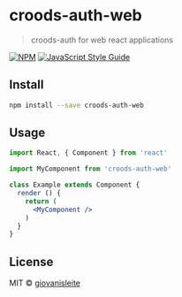 # croods-auth-web

> croods-auth for web react applications

[![NPM](https://img.shields.io/npm/v/croods-auth-web.svg)](https://www.npmjs.com/package/croods-auth-web) [![JavaScript Style Guide](https://img.shields.io/badge/code_style-standard-brightgreen.svg)](https://standardjs.com)

## Install

```bash
npm install --save croods-auth-web
```

## Usage

```jsx
import React, { Component } from 'react'

import MyComponent from 'croods-auth-web'

class Example extends Component {
  render () {
    return (
      <MyComponent />
    )
  }
}
```

## License

MIT © [giovanisleite](https://github.com/giovanisleite)
